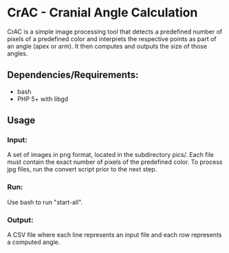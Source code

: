 # CrAC - Cranial Angle Calculation

CrAC is a simple image processing tool that detects a predefined number of pixels of a predefined color and interprets the respective points as part of an angle (apex or arm). It then computes and outputs the size of those angles.

## Dependencies/Requirements:
- bash
- PHP 5+ with libgd

## Usage

### Input:
A set of images in png format, located in the subdirectory pics/.
Each file must contain the exact number of pixels of the predefined color.
To process jpg files, run the convert script prior to the next step.

### Run:
Use bash to run "start-all".

### Output:
A CSV file where each line represents an input file and each row represents a computed angle.
